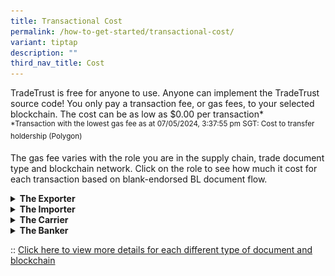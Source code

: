 ```yaml
---
title: Transactional Cost
permalink: /how-to-get-started/transactional-cost/
variant: tiptap
description: ""
third_nav_title: Cost
---
```

<p>TradeTrust is free for anyone to use. Anyone can implement the TradeTrust
source code! You only pay a transaction fee, or gas fees, to your selected
blockchain. The cost can be as low as $0.00 per transaction*
<br><sup>*Transaction with the lowest gas fee as at 07/05/2024, 3:37:55 pm SGT: Cost to transfer holdership (Polygon)</sup>
</p>
<p>The gas fee varies with the role you are in the supply chain, trade document
type and blockchain network. Click on the role to see how much it cost
for each transaction based on blank-endorsed BL document flow.</p>
<div data-type="detailGroup" class="isomer-accordion-group isomer-accordion isomer-accordion-white">
<details class="isomer-details">
<summary><strong>The Exporter</strong>
</summary>
<div data-type="detailsContent" class="isomer-details-content">
<p></p>
<div class="isomer-image-wrapper">
<img style="width: 100%" height="auto" width="100%" alt="" src="/images/Cost_Exporter.png">
</div>
</div>
</details>
</div>
<div data-type="detailGroup" class="isomer-accordion-group isomer-accordion isomer-accordion-white">
<details class="isomer-details">
<summary><strong>The Importer</strong>
</summary>
<div data-type="detailsContent" class="isomer-details-content">
<p></p>
</div>
</details>
</div>
<div data-type="detailGroup" class="isomer-accordion-group isomer-accordion isomer-accordion-white">
<details class="isomer-details">
<summary><strong>The Carrier</strong>
</summary>
<div data-type="detailsContent" class="isomer-details-content">
<p></p>
</div>
</details>
</div>
<div data-type="detailGroup" class="isomer-accordion-group isomer-accordion isomer-accordion-white">
<details class="isomer-details">
<summary><strong>The Banker</strong>
</summary>
<div data-type="detailsContent" class="isomer-details-content">
<p></p>
</div>
</details>
</div>
<p></p>
<p>:: <a href="https://docs.tradetrust.io/docs/topics/introduction/estimated-cost-for-transactions" rel="noopener noreferrer nofollow" target="_blank">Click here to view more details for each different type of document and blockchain</a>
</p>